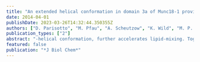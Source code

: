 ```yaml
---
title: "An extended helical conformation in domain 3a of Munc18-1 provides a template for SNARE (soluble N-ethylmaleimide-sensitive factor attachment protein receptor) complex assembly"
date: 2014-04-01
publishDate: 2023-03-26T14:32:44.350355Z
authors: ["D. Parisotto", "M. Pfau", "A. Scheutzow", "K. Wild", "M. P. Mayer", "J. Malsam", "I. Sinning", "T. H. llner"]
publication_types: ["2"]
abstract: "-helical conformation, further accelerates lipid-mixing. Together with structural modeling, the data suggest that helix 12 provides a folding template for VAMP2, accelerating SNAREpin assembly and membrane fusion. Analogous SEC1/Munc18-SNARE interactions at other transport steps may provide a general mechanism to drive lipid bilayer merger. At the neuronal synapse, Munc18-1 may convert docked synaptic vesicles into a readily releasable pool."
featured: false
publication: "*J Biol Chem*"
---
```



